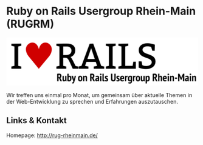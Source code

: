 # Ruby on Rails Usergroup Rhein-Main (RUGRM)
![Ruby on Rails Usergroup Rhein-Main](./rugrm.logo.png)

Wir treffen uns einmal pro Monat, um gemeinsam über aktuelle Themen in der Web-Entwicklung zu sprechen und Erfahrungen auszutauschen.

## Links &amp; Kontakt

Homepage: <http://rug-rheinmain.de/>










